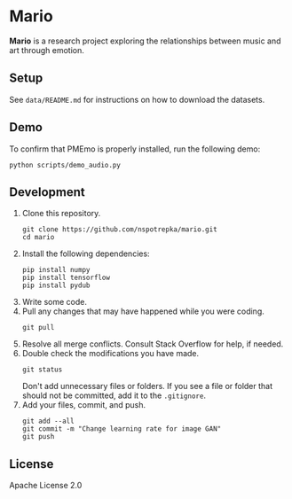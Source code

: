 # Mario

**Mario** is a research project exploring the relationships between music and
art through emotion.

## Setup

See `data/README.md` for instructions on how to download the datasets.

## Demo

To confirm that PMEmo is properly installed, run the following demo:
```
python scripts/demo_audio.py
```

## Development

1. Clone this repository.
    ```
    git clone https://github.com/nspotrepka/mario.git
    cd mario
    ```
2. Install the following dependencies:
    ```
    pip install numpy
    pip install tensorflow
    pip install pydub
    ```
3. Write some code.
4. Pull any changes that may have happened while you were coding.
    ```
    git pull
    ```
5. Resolve all merge conflicts. Consult Stack Overflow for help, if needed.
6. Double check the modifications you have made.
    ```
    git status
    ```
    Don't add unnecessary files or folders. If you see a file or folder that
    should not be committed, add it to the `.gitignore`.
7. Add your files, commit, and push.
    ```
    git add --all
    git commit -m "Change learning rate for image GAN"
    git push
    ```

## License

Apache License 2.0

